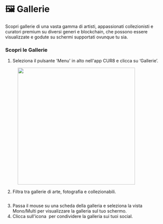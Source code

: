 # 🖼️ Gallerie

Scopri gallerie di una vasta gamma di artisti, appassionati collezionisti e curatori premium su diversi generi e blockchain, che possono essere visualizzate e godute su schermi supportati ovunque tu sia.&#x20;

### Scopri le Gallerie



1. Seleziona il pulsante 'Menu' in alto nell'app CUR8 e clicca su ‘Gallerie’.

<figure><img src="../.gitbook/assets/Screenshot 2025-03-23 at 14.08.45.png" alt="" width="375"><figcaption></figcaption></figure>

2. Filtra tra gallerie di arte, fotografia e collezionabili.

<figure><img src="../.gitbook/assets/Screenshot 2025-03-23 at 14.12.35.png" alt=""><figcaption></figcaption></figure>

3. Passa il mouse su una scheda della galleria e seleziona la vista Mono/Multi per visualizzare la galleria sul tuo schermo. &#x20;
4. Clicca sull'icona <img src="../.gitbook/assets/Screenshot 2025-03-23 at 14.18.28.png" alt="" data-size="line"> per condividere la galleria sui tuoi social.&#x20;